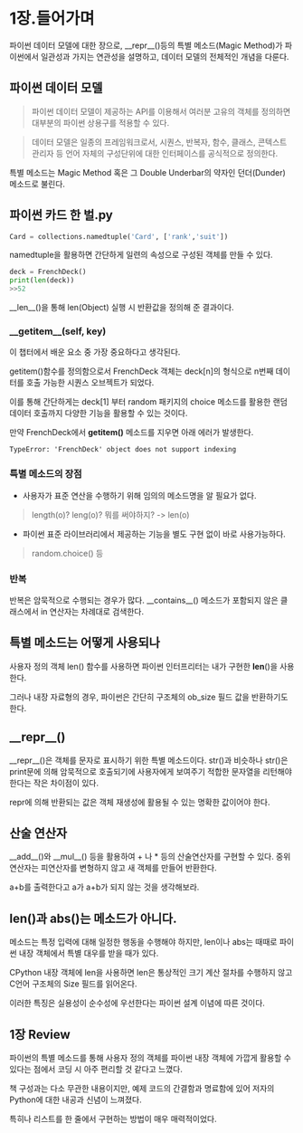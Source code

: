 # 1장.들어가며
파이썬 데이터 모델에 대한 장으로, \_\_repr\_\_()등의 특별 메소드(Magic Method)가 파이썬에서 일관성과 가지는 연관성을 설명하고, 데이터 모델의 전체적인 개념을 다룬다.

## 파이썬 데이터 모델
>파이썬 데이터 모델이 제공하는 API를 이용해서 여러분 고유의 객체를 정의하면 대부분의 파이썬 상용구를 적용할 수 있다.

>데이터 모델은 일종의 프레임워크로서, 시퀀스, 반복자, 함수, 클래스, 콘텍스트 관리자 등 언어 자체의 구성단위에 대한 인터페이스를 공식적으로 정의한다.

특별 메소드는 Magic Method 혹은 그 Double Underbar의 약자인 던더(Dunder) 메소드로 불린다.

## 파이썬 카드 한 벌.py
~~~python
Card = collections.namedtuple('Card', ['rank','suit'])
~~~
<p>namedtuple을 활용하면 간단하게 일련의 속성으로 구성된 객체를 만들 수 있다.

~~~python
deck = FrenchDeck()
print(len(deck))
>>52
~~~
\_\_len\_\_()을 통해 len(Object) 실행 시 반환값을 정의해 준 결과이다.

### \_\_getitem\_\_(self, key)
<p>이 챕터에서 배운 요소 중 가장 중요하다고 생각된다.
<p>getitem()함수를 정의함으로서 FrenchDeck 객체는 deck[n]의 형식으로 n번째 데이터를 호출 가능한 시퀀스 오브젝트가 되었다.

이를 통해 간단하게는 deck[1] 부터 random 패키지의 choice 메소드를 활용한 랜덤 데이터 호출까지 다양한 기능을 활용할 수 있는 것이다.

만약 FrenchDeck에서 __getitem()__ 메소드를 지우면 아래 에러가 발생한다.
~~~Error
TypeError: 'FrenchDeck' object does not support indexing
~~~

### 특별 메소드의 장점
- 사용자가 표준 연산을 수행하기 위해 임의의 메소드명을 알 필요가 없다.
>length(o)? leng(o)? 뭐를 써야하지? -> len(o)
- 파이썬 표준 라이브러리에서 제공하는 기능을 별도 구현 없이 바로 사용가능하다.
>random.choice() 등

### 반복
반복은 암묵적으로 수행되는 경우가 많다. \_\_contains\_\_() 메소드가 포함되지 않은 클래스에서 in 연산자는 차례대로 검색한다.

## 특별 메소드는 어떻게 사용되나
사용자 정의 객체 len() 함수를 사용하면 파이썬 인터프리터는 내가 구현한 __len__()을 사용한다.
<p>그러나 내장 자료형의 경우, 파이썬은 간단히 구조체의 ob_size 필드 값을 반환하기도 한다.

## \_\_repr\_\_()
\_\_repr\_\_()은 객체를 문자로 표시하기 위한 특별 메소드이다.
str()과 비슷하나 str()은 print문에 의해 암묵적으로 호출되기에 사용자에게 보여주기 적합한 문자열을 리턴해야 한다는 작은 차이점이 있다.
<p>repr에 의해 반환되는 값은 객체 재생성에 활용될 수 있는 명확한 값이어야 한다.

## 산술 연산자
\_\_add\_\_()와 \_\_mul\_\_() 등을 활용하여 + 나 * 등의 산술연산자를 구현할 수 있다.
중위 연산자는 피연산자를 변형하지 않고 새 객체를 만들어 반환한다.
<p>a+b를 출력한다고 a가 a+b가 되지 않는 것을 생각해보라.

## len()과 abs()는 메소드가 아니다.
메소드는 특정 입력에 대해 일정한 행동을 수행해야 하지만, len이나 abs는 때때로 파이썬 내장 객체에서 특별 대우를 받을 때가 있다.
<p>CPython 내장 객체에 len을 사용하면 len은 통상적인 크기 계산 절차를 수행하지 않고 C언어 구조체의 Size 필드를 읽어온다.
<p>이러한 특징은 실용성이 순수성에 우선한다는 파이썬 설계 이념에 따른 것이다.

## 1장 Review
파이썬의 특별 메소드를 통해 사용자 정의 객체를 파이썬 내장 객체에 가깝게 활용할 수 있다는 점에서 코딩 시 아주 편리할 것 같다고 느꼈다.
<p>책 구성과는 다소 무관한 내용이지만, 예제 코드의 간결함과 명료함에 있어 저자의 Python에 대한 내공과 신념이 느껴졌다.
<p>특히나 리스트를 한 줄에서 구현하는 방법이 매우 매력적이었다.